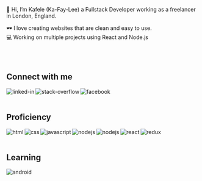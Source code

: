 👋 Hi, I’m Kafele (Ka-Fay-Lee) a Fullstack Developer working as a freelancer in London, England.

🕶️ I love creating websites that are clean and easy to use. 
<br>
💻 Working on multiple projects using React and Node.js

<br>
<br>

## Connect with me

[<img align="left" alt="linked-in" src="https://img.shields.io/badge/linkedin-%230077B5.svg?&style=for-the-badge&logo=linkedin&logoColor=white" />](https://www.linkedin.com/in/kafele-ababa/)

[<img align="left" alt="stack-overflow" src="https://img.shields.io/badge/stack%20overflow-FE7A16?logo=stack-overflow&logoColor=white&style=for-the-badge" />](https://stackoverflow.com/users/13966337/kafele-ababa)

[<img align="left" alt="facebook" src="https://img.shields.io/badge/facebook-%231877F2.svg?&style=for-the-badge&logo=facebook&logoColor=white" />](https://www.facebook.com/kafele.ababa/)

<br>
<br>

## Proficiency

<img align="left" alt="html" src="https://img.shields.io/badge/HTML-%23e34f26?style=for-the-badge&logo=html5&logoColor=white" />

<img align="left" alt="css" src="https://img.shields.io/badge/CSS-%232062af?style=for-the-badge&logo=css3&logoColor=white" />

<img align="left" alt="javascript" src="https://img.shields.io/badge/javascript-%23f7e018?style=for-the-badge&logo=javascript&logoColor=black" />

<img align="left" alt="nodejs" src="https://img.shields.io/badge/node.js%20-%2343853D.svg?&style=for-the-badge&logo=node.js&logoColor=white" />

<img align="left" alt="nodejs" src="https://img.shields.io/badge/express-%232062af?style=for-the-badge&logo=express&logoColor=white" />

<img align="left" alt="react" src="https://img.shields.io/badge/react%20-%2320232a.svg?&style=for-the-badge&logo=react&logoColor=white" />

<img align="left" alt="redux" src="https://img.shields.io/badge/redux-%23764abc?style=for-the-badge&logo=redux&logoColor=white" />


<br>
<br>

## Learning

<img align="left" alt="android" src="https://img.shields.io/badge/Android-3DDC84?logo=android&logoColor=white&style=for-the-badge" />
